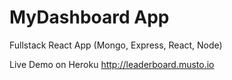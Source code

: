 # MyDashboard App
Fullstack React App (Mongo, Express, React, Node)

Live Demo on Heroku
http://leaderboard.musto.io
